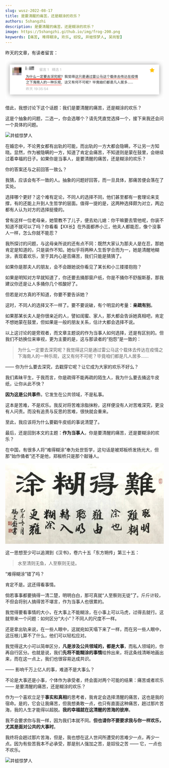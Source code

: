 ```yaml
---
slug: wusz-2022-08-17
title: 是要清醒的痛苦，还是糊涂的欢乐？
authors: 5shangzhi
description: 是要清醒的痛苦，还是糊涂的欢乐？
image: https://5shangzhi.github.io/img/frog-200.png
keywords: [痛苦, 难得糊涂, 欢乐, 奴役, 井蛙惊梦人, 吴尚智]
---
```


昨天的文章，有读者留言：

![井蛙惊梦人](images/2022-08-17/1.png)

借此，我想讨论下这个话题：我们是要清醒的痛苦，还是糊涂的欢乐？

这是个抽象的问题，二选一，你会选哪个？请先凭直觉选择一个，接下来我还会问一个具体的问题。

![井蛙惊梦人](https://5shangzhi.github.io/img/cloud.jpeg)

在婚恋中，不论男女都有出轨的可能，而出轨的一方大都会隐瞒，不让另一方知晓。显然，作为被隐瞒的一方，知道了肯定会痛苦，不知道则是蒙在鼓里，会继续过着幸福的日子。如果你是当事人，是要清醒的痛苦，还是糊涂的欢乐？

你的答案还与之前回答一致么？

我猜，应该会有不一致的人。抽象的问题好回答，而一旦具体，那痛苦便会落在了实处。

选择哪个更好？这个难有定论，不同人的选择不同，他们甚至都有一套理论来支撑，有的还能上升到人生哲学的层面。值得一提的是，这两种选择颇为对立，两边都有人认为对方的选择挺傻的。

曾有这样一位老母亲，她管教不了儿子，便去劝儿媳：你干嘛要去管他呢，你装不知道不就可以了吗？你看看【XX长】在外面都养小三，他夫人都能忍，像个没事人一样，怎么你就不能忍？

我所探讨的问题，与这母亲所说的还有点不同：既然大家认为那夫人是在忍，那她肯定是知道的，只是装作不知。她似乎将两种人生哲学合而为一，她是清醒地糊涂，表现着欢乐，至于其内心是否痛苦，我们只能是猜猜了。

如果你是那夫人的朋友，会不会跟她说你看见了某长和小三搂搂抱抱？

如果是明知对方早就知道了，你还要去捅那窗户纸，你是不捅你不舒服斯基，那我建议你还是让人多捅你几个核酸好了。

但若是对方真的不知道，你要不要告诉她？

这时，不同人的选择又不一样了。要不要说破，有个明显的考量：**亲疏有别**。

如果那某长夫人是你很亲近的人，譬如闺蜜、家人，那大都会告诉她真相吧，肯定不想她蒙在鼓里，但如果是一般的朋友关系，估计大都会选择不说。

以上这讨论的是旁观者，而文章主题说的作为当事人如何选择，还是有区别的。但我们不妨换位来审视，更为主要的是，这与那读者的“抱怨”是一致的：

> 为什么一定要去深究呢？我觉得这只是通过雷公马这个载体去传达在疫情之下海南人的一种乐观，这又有何不可呢？毕竟咱们都是凡人居多……

—— 你为什么要去深究，去戳穿它呢？让它成为大家的欢乐不好么？

我们素昧平生，于我而言，你是疏得不能再疏的陌生人，我为什么要去捅这牛皮纸，让你从此不快？

**因为这是公共事件**。它发生在公共领域，不是私事。

这本是苦难，不是欢乐。我反对将苦难涂脂抹粉，这样便没有人对苦难深究，更没有人问责。而没有追责与反思的苦难，很快就会重来。

至此，我应该将为什么要戳牛皮纸的事说清楚了。

最后，还是回到本文的主题：**作为当事人**，你是要清醒的痛苦，还是要糊涂的欢乐？

在中国，有很多人将“难得糊涂”奉为处世哲学，这句话是被郑板桥发扬光大，但那“始作俑者”还不是他，郑板桥只是那个敲锤人。

![井蛙惊梦人](images/2022-08-17/2.jpeg)

这一思想至少可以追溯到《汉书》，卷六十五「东方朔传」第三十五：

> 水至清则无鱼，人至察则无徒。

“难得糊涂”错了吗？

肯定不是。这还得看事情。

倘若事事都要搞得一清二楚，明明白白，那可真就“人至察则无徒”了。斤斤计较，不但会将别人搞得苦不堪言，作为当事人也很累的。

我觉得要看事情的大小，在大事上不能糊涂，在小事上可以马虎，过得去就行。这就带来一个问题：如何区分“大小”？不同人的尺度不一样。

还是拿出轨来说，在一些人眼中，这就宛如天塌下来了一样，而在另一些人眼中，这压根儿算不了什么，他们可以轻松应对。

我觉得这大小可以简单区分，**凡是涉及公共领域的，都是大事**，而私人领域的，你再自行区分。也就是说，我们**先将不能糊涂的事情**给拎出来，将这条线清晰地画出来，而在这一点上，我们也很容易达成共识。

—— 影响千万上亿人的事，难道不是大事么？

不论是大事还是小事，个体作为承受者，终会面对两个可能的结果：痛苦或者欢乐 —— 是要清醒的痛苦，还是糊涂的欢乐？

作为一个喜欢立足于**事实和真相**的思考者，我肯定会选择清醒的痛苦，这也是我的宿命。是的，它会让我痛苦，但我想勇敢一点，也只有直面这种痛苦，趟过那片苦海，我的人生才能得以超脱。**我的幸福就在这清醒的苦海的彼岸**。

我不会要求你与我一样，因为我们本就不同。**但也请你不要要求我与你一样欢乐，尤其是面对公共的大事时**。

我终将会趟过那片苦海，但是，我也想在这人世间所遭受的苦难少一点，再少一点。因为有些苦我本不必承受，那是别人强加之苦，是奴役之苦 —— 它，一点也不欢乐。

![井蛙惊梦人](https://5shangzhi.github.io/img/frog.jpeg)
